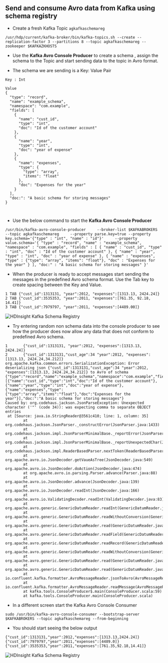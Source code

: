 
## Send and consume Avro data from Kafka using schema registry

- Create a fresh Kafka Topic ```agkafkaschemareg```
```
/usr/hdp/current/kafka-broker/bin/kafka-topics.sh --create --replication-factor 3 --partitions 8 --topic agkafkaschemareg --zookeeper $KAFKAZKHOSTS
```

- Use the **Kafka Avro Console Producer** to create a schema , assign the schema to the Topic and start sending data to the topic in Avro format. 

- The schema we are sending is a Key: Value Pair
```
Key : Int 
```


```
Value
{
  "type": "record",
  "name": "example_schema",
  "namespace": "com.example",
  "fields": [
    {
      "name": "cust_id",
      "type": "int",
      "doc": "Id of the customer account"
    },
    {
      "name": "year",
      "type": "int",
      "doc": "year of expense"
    },
    {
      "name": "expenses",
      "type": {
        "type": "array",
        "items": "float"
      },
      "doc": "Expenses for the year"
    }
  ],
  "doc:": "A basic schema for storing messages"
} 

 
```
- Use the below command to start the **Kafka Avro Console Producer**
``` 
/usr/bin/kafka-avro-console-producer     --broker-list $KAFKABROKERS     --topic agkafkaschemareg     --property parse.key=true --property key.schema='{"type" : "int", "name" : "id"}'     --property value.schema='{ "type" : "record", "name" : "example_schema", "namespace" : "com.example", "fields" : [ { "name" : "cust_id", "type" : "int", "doc" : "Id of the customer account" }, { "name" : "year", "type" : "int", "doc" : "year of expense" }, { "name" : "expenses", "type" : {"type": "array", "items": "float"}, "doc" : "Expenses for the year" } ], "doc:" : "A basic schema for storing messages" }'
```

- When the producer is ready to accept messages start sending the messages in the predefined Avro schema format. Use the Tab key to create spacing between the Key and Value. 
```
1 TAB {"cust_id":1313131, "year":2012, "expenses":[1313.13, 2424.24]}
2 TAB {"cust_id":3535353, "year":2011, "expenses":[761.35, 92.18, 14.41]}
3 TAB {"cust_id":7979797, "year":2011, "expenses":[4489.00]}
```
![HDInsight Kafka Schema Registry](https://github.com/arnabganguly/Kafkaschemaregistry/blob/master/images/Pic7.png)
- Try entering random non schema data into the console producer to see how the producer does now allow any data that does not conform to predefined Avro schema. 
```
1       {"cust_id":1313131, "year":2012, "expenses":[1313.13, 2424.24]}
2       {"cust_id":1313131,"cust_age":34 "year":2012, "expenses":[1313.13, 2424.24,34.212]}
org.apache.kafka.common.errors.SerializationException: Error deserializing json {"cust_id":1313131,"cust_age":34 "year":2012, "expenses":[1313.13, 2424.24,34.212]} to Avro of schema {"type":"record","name":"example_schema","namespace":"com.example","fields":[{"name":"cust_id","type":"int","doc":"Id of the customer account"},{"name":"year","type":"int","doc":"year of expense"},{"name":"expenses","type":{"type":"array","items":"float"},"doc":"Expenses for the year"}],"doc:":"A basic schema for storing messages"}
Caused by: org.codehaus.jackson.JsonParseException: Unexpected character ('"' (code 34)): was expecting comma to separate OBJECT entries
 at [Source: java.io.StringReader@3561c410; line: 1, column: 35]
        at org.codehaus.jackson.JsonParser._constructError(JsonParser.java:1433)
        at org.codehaus.jackson.impl.JsonParserMinimalBase._reportError(JsonParserMinimalBase.java:521)
        at org.codehaus.jackson.impl.JsonParserMinimalBase._reportUnexpectedChar(JsonParserMinimalBase.java:442)
        at org.codehaus.jackson.impl.ReaderBasedParser.nextToken(ReaderBasedParser.java:406)
        at org.apache.avro.io.JsonDecoder.getVaueAsTree(JsonDecoder.java:549)
        at org.apache.avro.io.JsonDecoder.doAction(JsonDecoder.java:474)
        at org.apache.avro.io.parsing.Parser.advance(Parser.java:88)
        at org.apache.avro.io.JsonDecoder.advance(JsonDecoder.java:139)
        at org.apache.avro.io.JsonDecoder.readInt(JsonDecoder.java:166)
        at org.apache.avro.io.ValidatingDecoder.readInt(ValidatingDecoder.java:83)
        at org.apache.avro.generic.GenericDatumReader.readInt(GenericDatumReader.java:511)
        at org.apache.avro.generic.GenericDatumReader.readWithoutConversion(GenericDatumReader.java:182)
        at org.apache.avro.generic.GenericDatumReader.read(GenericDatumReader.java:152)
        at org.apache.avro.generic.GenericDatumReader.readField(GenericDatumReader.java:240)
        at org.apache.avro.generic.GenericDatumReader.readRecord(GenericDatumReader.java:230)
        at org.apache.avro.generic.GenericDatumReader.readWithoutConversion(GenericDatumReader.java:174)
        at org.apache.avro.generic.GenericDatumReader.read(GenericDatumReader.java:152)
        at org.apache.avro.generic.GenericDatumReader.read(GenericDatumReader.java:144)
        at io.confluent.kafka.formatter.AvroMessageReader.jsonToAvro(AvroMessageReader.java:213)
        at io.confluent.kafka.formatter.AvroMessageReader.readMessage(AvroMessageReader.java:200)
        at kafka.tools.ConsoleProducer$.main(ConsoleProducer.scala:59)
        at kafka.tools.ConsoleProducer.main(ConsoleProducer.scala)

```

- In a different screen start the Kafka Avro Console Consumer

```
sudo /usr/bin/kafka-avro-console-consumer --bootstrap-server $KAFKABROKERS --topic agkafkaschemareg --from-beginning
```

- You should start seeing the below output

```
{"cust_id":1313131,"year":2012,"expenses":[1313.13,2424.24]}
{"cust_id":7979797,"year":2011,"expenses":[4489.0]}
{"cust_id":3535353,"year":2011,"expenses":[761.35,92.18,14.41]}
```
![HDInsight Kafka Schema Registry](https://github.com/arnabganguly/Kafkaschemaregistry/blob/master/images/Pic8.png)
<!--stackedit_data:
eyJoaXN0b3J5IjpbMTk0Mjc4OTQzNywxODc4MTIxMzk2LDcxOD
Q1MzY4NSw2MDc1NjU5MzBdfQ==
-->